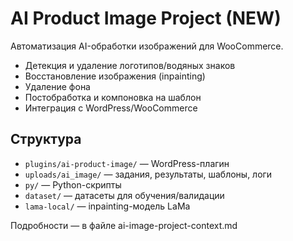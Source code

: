 # AI Product Image Project (NEW)

Автоматизация AI-обработки изображений для WooCommerce.

- Детекция и удаление логотипов/водяных знаков
- Восстановление изображения (inpainting)
- Удаление фона
- Постобработка и компоновка на шаблон
- Интеграция с WordPress/WooCommerce

## Структура
- `plugins/ai-product-image/` — WordPress-плагин
- `uploads/ai_image/` — задания, результаты, шаблоны, логи
- `py/` — Python-скрипты
- `dataset/` — датасеты для обучения/валидации
- `lama-local/` — inpainting-модель LaMa

Подробности — в файле ai-image-project-context.md 